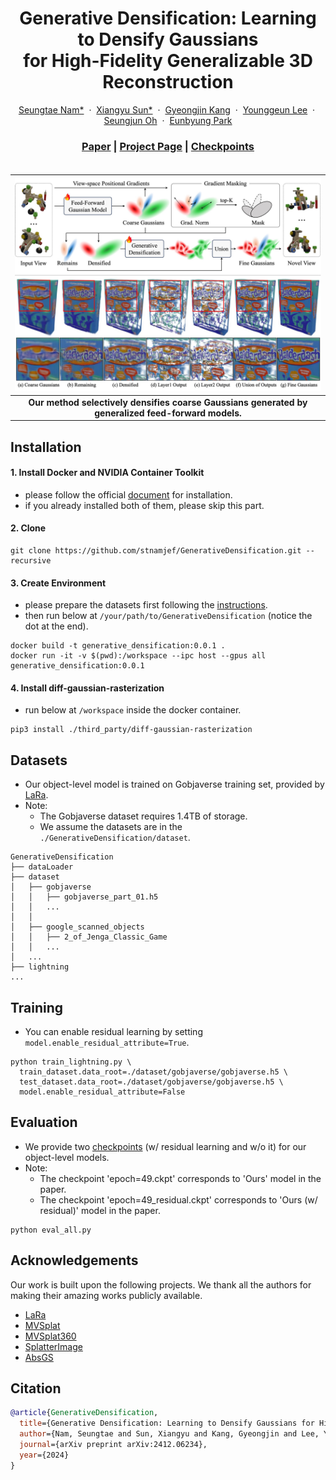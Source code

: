 <p align="center">
  <h1 align="center">
  Generative Densification: Learning to Densify Gaussians <br> for High-Fidelity Generalizable 3D Reconstruction
  </h1>
  <p align="center">
    <a href="https://github.com/stnamjef">Seungtae Nam*</a>
    &nbsp;·&nbsp;
    <a href="https://scholar.google.com/citations?user=VLzxTrAAAAAJ&hl=ko&oi=ao">Xiangyu Sun*</a>
    &nbsp;·&nbsp;
    <a href="https://github.com/Gynjn">Gyeongjin Kang</a>
    &nbsp;·&nbsp;
    <a href="https://github.com/Younggeun-L">Younggeun Lee</a>
    &nbsp;·&nbsp;
    <a href="https://github.com/ohsngjun">Seungjun Oh</a>
    &nbsp;·&nbsp;
    <a href="https://silverbottlep.github.io/">Eunbyung Park</a>
  </p>
  <h3 align="center">
  <a href="https://arxiv.org/abs/2412.06234">Paper</a> | 
  <a href="https://stnamjef.github.io/GenerativeDensification/">Project Page</a> |
  <a href="https://huggingface.co/Xiang12yu/GDM-object/tree/main">Checkpoints</a> 
  </h3>
  <div style="padding-top: 5px;"></div>
</p>

|![teaser](./assets/teaser.jpg)|
|:--:|
| **Our method selectively densifies coarse Gaussians generated by generalized feed-forward models.** |

## Installation
#### 1. Install Docker and NVIDIA Container Toolkit
* please follow the official [document](https://docs.nvidia.com/datacenter/cloud-native/container-toolkit/install-guide.html#docker) for installation.
* if you already installed both of them, please skip this part.

#### 2. Clone
```
git clone https://github.com/stnamjef/GenerativeDensification.git --recursive
```

#### 3. Create Environment
* please prepare the datasets first following the [instructions](#datasets).
* then run below at `/your/path/to/GenerativeDensification` (notice the dot at the end).
```
docker build -t generative_densification:0.0.1 .
docker run -it -v $(pwd):/workspace --ipc host --gpus all generative_densification:0.0.1
```

#### 4. Install diff-gaussian-rasterization
* run below at `/workspace` inside the docker container.
```
pip3 install ./third_party/diff-gaussian-rasterization
```

## Datasets
* Our object-level model is trained on Gobjaverse training set, provided by [LaRa](https://github.com/autonomousvision/LaRa?tab=readme-ov-file#dataset).
* Note: 
  * The Gobjaverse dataset requires 1.4TB of storage.
  * We assume the datasets are in the `./GenerativeDensification/dataset`.

```shell
GenerativeDensification
├── dataLoader
├── dataset
│   ├── gobjaverse
│   │   ├── gobjaverse_part_01.h5
│   │   ...
│   │
│   ├── google_scanned_objects
│   │   ├── 2_of_Jenga_Classic_Game
│   │   ...
│   ...
├── lightning
...
```

## Training
* You can enable residual learning by setting `model.enable_residual_attribute=True`.
```
python train_lightning.py \
  train_dataset.data_root=./dataset/gobjaverse/gobjaverse.h5 \
  test_dataset.data_root=./dataset/gobjaverse/gobjaverse.h5 \
  model.enable_residual_attribute=False
```

## Evaluation
* We provide two [checkpoints](https://huggingface.co/Xiang12yu/GDM-object/tree/main) (w/ residual learning and w/o it) for our object-level models.
* Note: 
  * The checkpoint 'epoch=49.ckpt' corresponds to 'Ours' model in the paper.
  * The checkpoint 'epoch=49_residual.ckpt' corresponds to 'Ours (w/ residual)' model in the paper.
```
python eval_all.py
```

## Acknowledgements
Our work is built upon the following projects.
We thank all the authors for making their amazing works publicly available.
* [LaRa](https://github.com/autonomousvision/LaRa)
* [MVSplat](https://github.com/donydchen/mvsplat)
* [MVSplat360](https://github.com/donydchen/mvsplat360)
* [SplatterImage](https://github.com/szymanowiczs/splatter-image)
* [AbsGS](https://github.com/TY424/AbsGS)

## Citation
```bibtex
@article{GenerativeDensification,
  title={Generative Densification: Learning to Densify Gaussians for High-Fidelity Generalizable 3D Reconstruction}, 
  author={Nam, Seungtae and Sun, Xiangyu and Kang, Gyeongjin and Lee, Younggeun and Oh, Seungjun and Park, Eunbyung},
  journal={arXiv preprint arXiv:2412.06234},
  year={2024}
}
```
